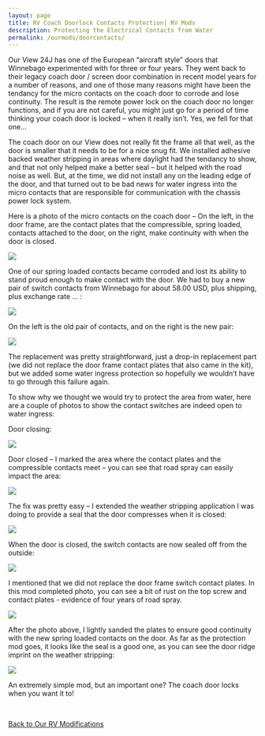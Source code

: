 ```yaml
---
layout: page
title: RV Coach Doorlock Contacts Protection| RV Mods
description: Protecting the Electrical Contacts from Water
permalink: /ourmods/doorcontacts/
---
```

Our View 24J has one of the European “aircraft style” doors that Winnebago experimented with for three or four years.  They went back to their legacy coach door / screen door combination in recent model years for a number of reasons, and one of those many reasons might have been the tendancy for the micro contacts on the coach door to corrode and lose continuity.  The result is the remote power lock on the coach door no longer functions, and if you are not careful, you might just go for a period of time thinking your coach door is locked – when it really isn’t.  Yes, we fell for that one...

The coach door on our View does not really fit the frame all that well, as the door is smaller that it needs to be for a nice snug fit.  We installed adhesive backed weather stripping in areas where daylight had the tendancy to show, and that not only helped make a better seal – but it helped with the road noise as well.  But, at the time, we did not install any on the leading edge of the door, and that turned out to be bad news for water ingress into the micro contacts that are responsible for communication with the chassis power lock system.

Here is a photo of the micro contacts on the coach door – On the left, in the door frame, are the contact plates that the compressible, spring loaded, contacts attached to the door, on the right, make continuity with when the door is closed.

<img src="/assets/webdoorcontacts3.jpg"/>

One of our spring loaded contacts became corroded and lost its ability to stand proud enough to make contact with the door.  We had to buy a new pair of switch contacts from Winnebago for about 58.00 USD, plus shipping, plus exchange rate ... :

<img src="/assets/webdoorcontacts2.jpg"/>

On the left is the old pair of contacts, and on the right is the new pair:

<img src="/assets/webdoorcontacts1.jpg"/>

The replacement was pretty straightforward, just a drop-in replacement part (we did not replace the door frame contact plates that also came in the kit), but we added some water ingress protection so hopefully we wouldn’t have to go through this failure again.

To show why we thought we would try to protect the area from water, here are a couple of photos to show the contact switches are indeed open to water ingress:

Door closing:

<img src="/assets/webdoorcontacts4.jpg"/>

Door closed – I marked the area where the contact plates and the compressible contacts meet – you can see that road spray can easily impact the area:

<img src="/assets/webdoorcontacts5.jpg"/>

The fix was pretty easy – I extended the weather stripping application I was doing to provide a seal that the door compresses when it is closed:

<img src="/assets/webdoorcontacts6.jpg"/>

When the door is closed, the switch contacts are now sealed off from the outside:

<img src="/assets/webdoorcontacts7.jpg"/>

I mentioned that we did not replace the door frame switch contact plates.  In this mod completed photo, you can see a bit of rust on the top screw and contact plates - evidence of four years of road spray.  

<img src="/assets/webdoorcontacts8.jpg"/>

After the photo above, I lightly sanded the plates to ensure good continuity with the new spring loaded contacts on the door.  As far as the protection mod goes, it looks like the seal is a good one, as you can see the door ridge imprint on the weather stripping:

<img src="/assets/webdoorcontacts6.jpg"/>

An extremely simple mod, but an important one?  The coach door locks when you want it to!

<br>

[Back to Our RV Modifications](/ourmods/)
